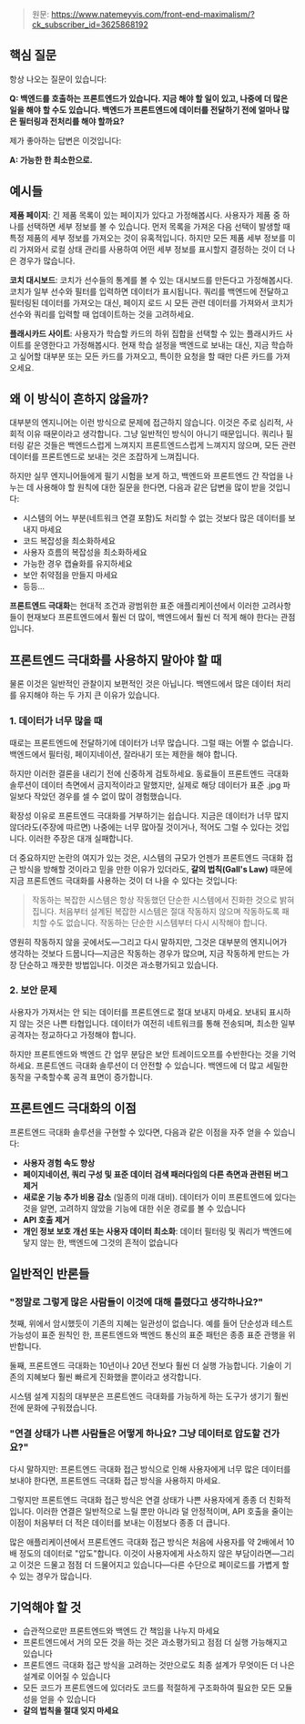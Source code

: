 
> 원문: https://www.natemeyvis.com/front-end-maximalism/?ck_subscriber_id=3625868192

## 핵심 질문

항상 나오는 질문이 있습니다:

**Q: 백엔드를 호출하는 프론트엔드가 있습니다. 지금 해야 할 일이 있고, 나중에 더 많은 일을 해야 할 수도 있습니다. 백엔드가 프론트엔드에 데이터를 전달하기 전에 얼마나 많은 필터링과 전처리를 해야 할까요?**

제가 좋아하는 답변은 이것입니다:

**A: 가능한 한 최소한으로.**

## 예시들

**제품 페이지**: 긴 제품 목록이 있는 페이지가 있다고 가정해봅시다. 사용자가 제품 중 하나를 선택하면 세부 정보를 볼 수 있습니다. 먼저 목록을 가져온 다음 선택이 발생할 때 특정 제품의 세부 정보를 가져오는 것이 유혹적입니다. 하지만 모든 제품 세부 정보를 미리 가져와서 로컬 상태 관리를 사용하여 어떤 세부 정보를 표시할지 결정하는 것이 더 나은 경우가 많습니다.

**코치 대시보드**: 코치가 선수들의 통계를 볼 수 있는 대시보드를 만든다고 가정해봅시다. 코치가 일부 선수와 필터를 입력하면 데이터가 표시됩니다. 쿼리를 백엔드에 전달하고 필터링된 데이터를 가져오는 대신, 페이지 로드 시 모든 관련 데이터를 가져와서 코치가 선수와 쿼리를 입력할 때 업데이트하는 것을 고려하세요.

**플래시카드 사이트**: 사용자가 학습할 카드의 하위 집합을 선택할 수 있는 플래시카드 사이트를 운영한다고 가정해봅시다. 현재 학습 설정을 백엔드로 보내는 대신, 지금 학습하고 싶어할 대부분 또는 모든 카드를 가져오고, 특이한 요청을 할 때만 다른 카드를 가져오세요.

## 왜 이 방식이 흔하지 않을까?

대부분의 엔지니어는 이런 방식으로 문제에 접근하지 않습니다. 이것은 주로 심리적, 사회적 이유 때문이라고 생각합니다. 그냥 일반적인 방식이 아니기 때문입니다. 쿼리나 필터링 같은 것들은 백엔드스럽게 느껴지지 프론트엔드스럽게 느껴지지 않으며, 모든 관련 데이터를 프론트엔드로 보내는 것은 조잡하게 느껴집니다.

하지만 실무 엔지니어들에게 필기 시험을 보게 하고, 백엔드와 프론트엔드 간 작업을 나누는 데 사용해야 할 원칙에 대한 질문을 한다면, 다음과 같은 답변을 많이 받을 것입니다:

- 시스템의 어느 부분(네트워크 연결 포함)도 처리할 수 없는 것보다 많은 데이터를 보내지 마세요
- 코드 복잡성을 최소화하세요
- 사용자 흐름의 복잡성을 최소화하세요
- 가능한 경우 캡슐화를 유지하세요
- 보안 취약점을 만들지 마세요
- 등등...

**프론트엔드 극대화**는 현대적 조건과 광범위한 표준 애플리케이션에서 이러한 고려사항들이 현재보다 프론트엔드에서 훨씬 더 많이, 백엔드에서 훨씬 더 적게 해야 한다는 관점입니다.

## 프론트엔드 극대화를 사용하지 말아야 할 때

물론 이것은 일반적인 관찰이지 보편적인 것은 아닙니다. 백엔드에서 많은 데이터 처리를 유지해야 하는 두 가지 큰 이유가 있습니다.

### 1. 데이터가 너무 많을 때

때로는 프론트엔드에 전달하기에 데이터가 너무 많습니다. 그럴 때는 어쩔 수 없습니다. 백엔드에서 필터링, 페이지네이션, 잘라내기 또는 제한을 해야 합니다.

하지만 이러한 결론을 내리기 전에 신중하게 검토하세요. 동료들이 프론트엔드 극대화 솔루션이 데이터 측면에서 금지적이라고 말했지만, 실제로 해당 데이터가 표준 .jpg 파일보다 작았던 경우를 셀 수 없이 많이 경험했습니다.

확장성 이유로 프론트엔드 극대화를 거부하기는 쉽습니다. 지금은 데이터가 너무 많지 않더라도(주장에 따르면) 나중에는 너무 많아질 것이거나, 적어도 그럴 수 있다는 것입니다. 이러한 주장은 대개 실패합니다.

더 중요하지만 논란의 여지가 있는 것은, 시스템의 규모가 언젠가 프론트엔드 극대화 접근 방식을 방해할 것이라고 믿을 만한 이유가 있더라도, **갈의 법칙(Gall's Law)** 때문에 지금 프론트엔드 극대화를 사용하는 것이 더 나을 수 있다는 것입니다:

> 작동하는 복잡한 시스템은 항상 작동했던 단순한 시스템에서 진화한 것으로 밝혀집니다. 처음부터 설계된 복잡한 시스템은 절대 작동하지 않으며 작동하도록 패치할 수도 없습니다. 작동하는 단순한 시스템부터 다시 시작해야 합니다.

영원히 작동하지 않을 곳에서도—그리고 다시 말하지만, 그것은 대부분의 엔지니어가 생각하는 것보다 드뭅니다—지금은 작동하는 경우가 많으며, 지금 작동하게 만드는 가장 단순하고 깨끗한 방법입니다. 이것은 과소평가되고 있습니다.

### 2. 보안 문제

사용자가 가져서는 안 되는 데이터를 프론트엔드로 절대 보내지 마세요. 보내되 표시하지 않는 것은 나쁜 타협입니다. 데이터가 여전히 네트워크를 통해 전송되며, 최소한 일부 공격자는 정교하다고 가정해야 합니다.

하지만 프론트엔드와 백엔드 간 업무 분담은 보안 트레이드오프를 수반한다는 것을 기억하세요. 프론트엔드 극대화 솔루션이 더 안전할 수 있습니다. 백엔드에 더 많고 세밀한 동작을 구축할수록 공격 표면이 증가합니다.

## 프론트엔드 극대화의 이점

프론트엔드 극대화 솔루션을 구현할 수 있다면, 다음과 같은 이점을 자주 얻을 수 있습니다:

- **사용자 경험 속도 향상**
- **페이지네이션, 쿼리 구성 및 표준 데이터 검색 패러다임의 다른 측면과 관련된 버그 제거**
- **새로운 기능 추가 비용 감소** (일종의 미래 대비). 데이터가 이미 프론트엔드에 있다는 것을 알면, 고려하지 않았을 기능에 대한 쉬운 경로를 볼 수 있습니다
- **API 호출 제거**
- **개인 정보 보호 개선 또는 사용자 데이터 최소화**: 데이터 필터링 및 쿼리가 백엔드에 닿지 않는 한, 백엔드에 그것의 흔적이 없습니다

## 일반적인 반론들

### "정말로 그렇게 많은 사람들이 이것에 대해 틀렸다고 생각하나요?"

첫째, 위에서 암시했듯이 기존의 지혜는 일관성이 없습니다. 예를 들어 단순성과 테스트 가능성이 표준 원칙인 한, 프론트엔드와 백엔드 통신의 표준 패턴은 종종 표준 관행을 위반합니다.

둘째, 프론트엔드 극대화는 10년이나 20년 전보다 훨씬 더 실행 가능합니다. 기술이 기존의 지혜보다 훨씬 빠르게 진화했을 뿐이라고 생각합니다.

시스템 설계 지침의 대부분은 프론트엔드 극대화를 가능하게 하는 도구가 생기기 훨씬 전에 문화에 구워졌습니다.

### "연결 상태가 나쁜 사람들은 어떻게 하나요? 그냥 데이터로 압도할 건가요?"

다시 말하지만: 프론트엔드 극대화 접근 방식으로 인해 사용자에게 너무 많은 데이터를 보내야 한다면, 프론트엔드 극대화 접근 방식을 사용하지 마세요.

그렇지만 프론트엔드 극대화 접근 방식은 연결 상태가 나쁜 사용자에게 종종 더 친화적입니다. 이러한 연결은 일반적으로 느릴 뿐만 아니라 덜 안정적이며, API 호출을 줄이는 이점이 처음부터 더 적은 데이터를 보내는 이점보다 종종 더 큽니다.

많은 애플리케이션에서 프론트엔드 극대화 접근 방식은 처음에 사용자를 약 2배에서 10배 정도의 데이터로 "압도"합니다. 이것이 사용자에게 사소하지 않은 부담이라면—그리고 이것은 드물고 점점 더 드물어지고 있습니다—다른 수단으로 페이로드를 가볍게 할 수 있는 경우가 많습니다.

## 기억해야 할 것

- 습관적으로만 프론트엔드와 백엔드 간 책임을 나누지 마세요
- 프론트엔드에서 거의 모든 것을 하는 것은 과소평가되고 점점 더 실행 가능해지고 있습니다
- 프론트엔드 극대화 접근 방식을 고려하는 것만으로도 최종 설계가 무엇이든 더 나은 설계로 이어질 수 있습니다
- 모든 코드가 프론트엔드에 있더라도 코드를 적절하게 구조화하여 필요한 모든 모듈성을 얻을 수 있습니다
- **갈의 법칙을 절대 잊지 마세요**